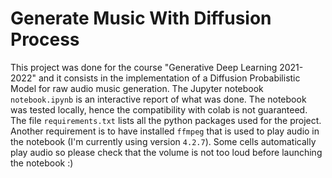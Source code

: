 # Generate Music With Diffusion Process
This project was done for the course "Generative Deep Learning 2021-2022" and it consists in the implementation of a Diffusion Probabilistic Model for raw audio music generation. The Jupyter notebook `notebook.ipynb` is an interactive report of what was done. The notebook was tested locally, hence the compatibility with colab is not guaranteed. The file `requirements.txt` lists all the python packages used for the project. Another requirement is to have installed `ffmpeg` that is used to play audio in the notebook (I'm currently using version `4.2.7`). Some cells automatically play audio so please check that the volume is not too loud before launching the notebook :)